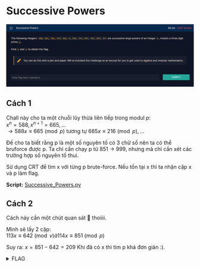 # Successive Powers
![alt text](<BRAINTEASERS PART 1/image/image.png>)
## Cách 1
Chall này cho ta một chuỗi lũy thừa liên tiếp trong modul $p$:<br>
$x^{n} = 588, x^{n+1} = 665, \dots$ <br>
$\to 588x \equiv 665\pmod p$ tương tự $665x \equiv 216\pmod p, \dots$ <br>

Đề cho ta biết rằng p là một số nguyên tố có 3 chữ số nên ta có thể bruforce được p. Ta chỉ cần chạy p từ 851 -> 999, nhưng mà chỉ cần xét các trường hợp số nguyên tố thui. <br>

Sử dụng CRT để tìm x với từng p brute-force. Nếu tồn tại x thì ta nhận cặp x và p làm flag. <br>

**Script:** [Successive_Powers.py](<BRAINTEASERS PART 1/Successive_Powers.py>)

## Cách 2
Cách này cần một chút quan sát :eyes: thoiiii. <br>

Mình sẽ lấy 2 cặp: <br>
$113x  \equiv 642 \pmod và 114x  \equiv 851 \pmod p$

Suy ra: $x = 851 - 642 = 209$
Khi đã có x thì tìm p khá đơn giản :).

<details>
<summary>FLAG</summary>

crypto{209,919}

</details>


